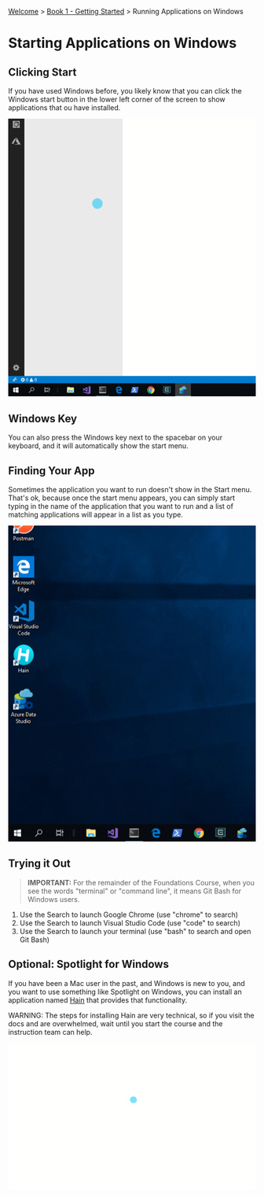 [Welcome](../../) > [Book 1 - Getting Started](../README.md) > Running Applications on Windows

# Starting Applications on Windows

## Clicking Start

If you have used Windows before, you likely know that you can click the Windows start button in the lower left corner of the screen to show applications that ou have installed.

![Haim](./images/windows_start_button.gif)

## Windows Key

You can also press the Windows key next to the spacebar on your keyboard, and it will automatically show the start menu.

## Finding Your App

Sometimes the application you want to run doesn't show in the Start menu. That's ok, because once the start menu appears, you can simply start typing in the name of the application that you want to run and a list of matching applications will appear in a list as you type.

![Finding your App](./images/windows_finding_app.gif)

## Trying it Out

> **IMPORTANT:** For the remainder of the Foundations Course, when you see the words "terminal" or "command line", it means Git Bash for Windows users.

1. Use the Search to launch Google Chrome (use "chrome" to search)
1. Use the Search to launch Visual Studio Code (use "code" to search)
1. Use the Search to launch your terminal (use "bash" to search and open Git Bash)


## Optional: Spotlight for Windows

If you have been a Mac user in the past, and Windows is new to you, and you want to use something like Spotlight on Windows, you can install an application named [Hain](https://github.com/hainproject/hain) that provides that functionality.

WARNING: The steps for installing Hain are very technical, so if you visit the docs and are overwhelmed, wait until you start the course and the instruction team can help.

![Haim](./images/haim_animation.gif)
